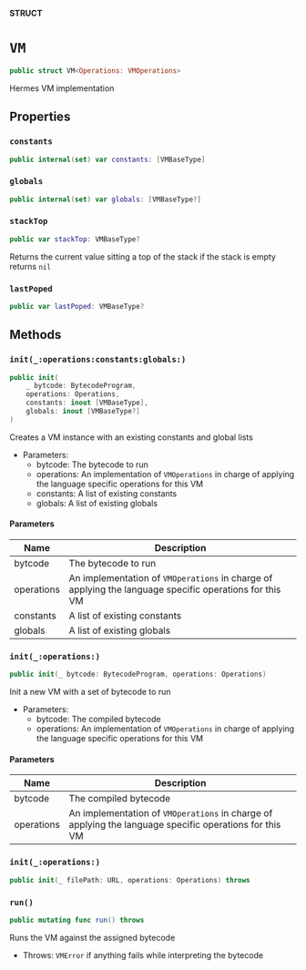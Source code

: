 **STRUCT**

# `VM`

```swift
public struct VM<Operations: VMOperations>
```

Hermes VM implementation

## Properties
### `constants`

```swift
public internal(set) var constants: [VMBaseType]
```

### `globals`

```swift
public internal(set) var globals: [VMBaseType?]
```

### `stackTop`

```swift
public var stackTop: VMBaseType?
```

Returns the current value sitting a top of the stack if the stack is empty returns `nil`

### `lastPoped`

```swift
public var lastPoped: VMBaseType?
```

## Methods
### `init(_:operations:constants:globals:)`

```swift
public init(
    _ bytcode: BytecodeProgram,
    operations: Operations,
    constants: inout [VMBaseType],
    globals: inout [VMBaseType?]
)
```

Creates a VM instance with an existing constants and global lists
- Parameters:
  - bytcode: The bytecode to run
  - operations: An implementation of `VMOperations` in charge of applying the language
                specific operations for this VM
  - constants: A list of existing constants
  - globals: A list of existing globals

#### Parameters

| Name | Description |
| ---- | ----------- |
| bytcode | The bytecode to run |
| operations | An implementation of `VMOperations` in charge of applying the language specific operations for this VM |
| constants | A list of existing constants |
| globals | A list of existing globals |

### `init(_:operations:)`

```swift
public init(_ bytcode: BytecodeProgram, operations: Operations)
```

Init a new VM with a set of bytecode to run
- Parameters:
  - bytcode: The compiled bytecode
  - operations: An implementation of `VMOperations` in charge of applying the language
                specific operations for this VM

#### Parameters

| Name | Description |
| ---- | ----------- |
| bytcode | The compiled bytecode |
| operations | An implementation of `VMOperations` in charge of applying the language specific operations for this VM |

### `init(_:operations:)`

```swift
public init(_ filePath: URL, operations: Operations) throws
```

### `run()`

```swift
public mutating func run() throws
```

Runs the VM against the assigned bytecode
- Throws: `VMError` if anything fails while interpreting the bytecode
